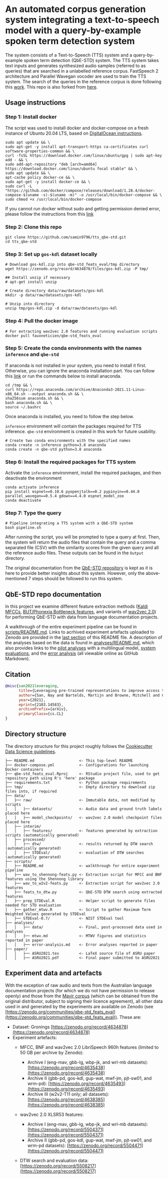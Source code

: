 # An automated corpus generation system integrating a text-to-speech model with a query-by-example spoken term detection system

The system consists of a Text-to-Speech (TTS) system and a query-by-example spoken term detection (QbE-STD) system. The TTS system takes text inputs and generates synthesized audio samples (referred to as queries) that are searched in a unlabelled reference corpus. FastSpeech 2 architecture and Parallel Wavegan vocoder are used to train the TTS system. The search of the queries in the reference corpus is done following this [work](https://github.com/fauxneticien/qbe-std_feats_eval). This repo is also forked from [here](https://github.com/fauxneticien/qbe-std_feats_eval). 

## Usage instructions

### Step 1: Install docker
The script was used to install docker and docker-compose on a fresh instance of Ubuntu 20.04 LTS, based on [DigitalOcean instructions](https://www.digitalocean.com/community/tutorials/how-to-install-and-use-docker-on-ubuntu-20-04).

```
sudo apt update && \
sudo apt-get -y install apt-transport-https ca-certificates curl software-properties-common && \
curl -fsSL https://download.docker.com/linux/ubuntu/gpg | sudo apt-key add - && \
sudo add-apt-repository "deb [arch=amd64] https://download.docker.com/linux/ubuntu focal stable" && \
sudo apt update && \
apt-cache policy docker-ce && \
sudo apt-get -y install docker-ce && \
sudo curl -L "https://github.com/docker/compose/releases/download/1.28.4/docker-compose-$(uname -s)-$(uname -m)" -o /usr/local/bin/docker-compose && \
sudo chmod +x /usr/local/bin/docker-compose
```
If you cannot run docker without sudo and getting permission denied error, please follow the instructions from this [link](https://askubuntu.com/questions/477551/how-can-i-use-docker-without-sudo)

### Step 2: Clone this repo
```
git clone https://github.com/samin9796/tts_qbe-std.git
cd tts_qbe-std
```
### Step 3: Set up ```gos-kdl``` dataset locally

```
# Download gos-kdl.zip into qbe-std_feats_eval/tmp directory
wget https://zenodo.org/record/4634878/files/gos-kdl.zip -P tmp/

## Install unzip if necessary
# apt-get install unzip

# Create directory data/raw/datasets/gos-kdl
mkdir -p data/raw/datasets/gos-kdl

# Unzip into directory
unzip tmp/gos-kdl.zip -d data/raw/datasets/gos-kdl
```
### Step 4: Pull the docker image
```
# For extracting wav2vec 2.0 features and running evaluation scripts
docker pull fauxneticien/qbe-std_feats_eval
```

### Step 5: Create the conda environments with the names ```inference``` and ```qbe-std```

If anaconda is not installed in your system, you need to install it first. Otherwise, you can ignore the anaconda installation part. You can follow this [link](https://www.digitalocean.com/community/tutorials/how-to-install-the-anaconda-python-distribution-on-ubuntu-22-04) or run the commands below to install anaconda.

```
cd /tmp && \
curl https://repo.anaconda.com/archive/Anaconda3-2021.11-Linux-x86_64.sh --output anaconda.sh && \
sha256sum anaconda.sh && \
bash anaconda.sh && \
source ~/.bashrc 
```
Once anaconda is installed, you need to follow the step below.

```inference``` environment will contain the packages required for TTS inference. ```qbe-std``` environment is created in this work for future usability.
```
# Create two conda environments with the specified names
conda create -n inference python=3.8 anaconda
conda create -n qbe-std python=3.8 anaconda

```

### Step 6: Install the required packages for TTS system
Activate the ```inference``` environment, install the required packages, and then deactivate the environment

```
conda activate inference
pip install espnet==0.10.6 pyopenjtalk==0.2 pypinyin==0.44.0 parallel_wavegan==0.5.4 gdown==4.4.0 espnet_model_zoo
conda deactivate
```
### Step 7: Type the query
```
# Pipeline integrating a TTS system with a QbE-STD system
bash pipeline.sh
```
After running the script, you will be prompted to type a query at first. Then, the system will return the audio files that contain the query and a comma separated file (CSV) with the similarity scores from the given query and all the reference audio files. These outputs can be found in the ```Output``` directory. 

The original documentation from the [QbE-STD repository](https://github.com/fauxneticien/qbe-std_feats_eval) is kept as it is here to provide better insights about this system. However, only the above-mentioned 7 steps should be followed to run this system. 

## QbE-STD repo documentation

In this project we examine different feature extraction methods ([Kaldi MFCCs](https://kaldi-asr.org/doc/feat.html), [BUT/Phonexia Bottleneck features](https://speech.fit.vutbr.cz/software/but-phonexia-bottleneck-feature-extractor), and variants of [wav2vec 2.0](https://github.com/pytorch/fairseq/tree/master/examples/wav2vec)) for performing QbE-STD with data from language documentation projects.

A walkthrough of the entire experiment pipeline can be found in [scripts/README.md](https://github.com/fauxneticien/qbe-std_feats_eval/tree/master/scripts). Links to acrhived experiment artefacts uploaded to Zenodo are provided in the [last section](https://github.com/fauxneticien/qbe-std_feats_eval#experiment-data-and-artefacts) of this README file. A description of the analyses based on the data is found in [analyses/README.md](https://github.com/fauxneticien/qbe-std_feats_eval/tree/master/analyses), which also provides links to the [pilot analyses](https://github.com/fauxneticien/qbe-std_feats_eval/blob/master/analyses/xlsr-pilot.md) with a multilingual model, [system evaluations](https://github.com/fauxneticien/qbe-std_feats_eval/blob/master/analyses/mtwv.md), and the [error analysis](https://github.com/fauxneticien/qbe-std_feats_eval/blob/master/analyses/error-analysis.md) (all viewable online as GitHub Markdown).

## Citation

```bibtex
@misc{san2021leveraging,
      title={Leveraging pre-trained representations to improve access to untranscribed speech from endangered languages}, 
      author={San, Nay and Bartelds, Martijn and Browne, Mitchell and Clifford, Lily and Gibson, Fiona and Mansfield, John and Nash, David and Simpson, Jane and Turpin, Myfany and Vollmer, Maria and Wilmoth, Sasha and Jurafsky, Dan},
      year={2021},
      eprint={2103.14583},
      archivePrefix={arXiv},
      primaryClass={cs.CL}
}
```

## Directory structure

The directory structure for this project roughly follows the [Cookiecutter Data Science guidelines](https://drivendata.github.io/cookiecutter-data-science/#directory-structure).

```
├── README.md                    <- This top-level README
├── docker-compose.yml           <- Configurations for launching Docker containers
├── qbe-std_feats_eval.Rproj     <- RStudio project file, used to get repository path using R's 'here' package
├── requirements.txt             <- Python package requirements
├── tmp/                         <- Empty directory to download zip files into, if required
├── data/
│   ├── raw/                     <- Immutable data, not modified by scripts
│   │   ├── datasets/            <- Audio data and ground truth labels placed here
│   │   ├── model_checkpoints/   <- wav2vec 2.0 model checkpoint files placed here
│   ├── interim/                         
│   │   ├── features/            <- features generated by extraction scripts (automatically generated)
│   ├── processed/      
│   │   ├── dtw/                 <- results returned by DTW search (automatically generated)
│   │   ├── STDEval/             <- evaluation of DTW searches (automatically generated)
├── scripts/
│   ├── README.md                <- walkthrough for entire experiment pipeline
│   ├── wav_to_shennong-feats.py <- Extraction script for MFCC and BNF features using the Shennong library
│   ├── wav_to_w2v2-feats.py     <- Extraction script for wav2vec 2.0 features
│   ├── feats_to_dtw.py          <- QbE-STD DTW search using extracted features
│   ├── prep_STDEval.R           <- Helper script to generate files needed for STD evaluation
│   ├── gather_mtwv.R            <- Script to gather Maximum Term Weighted Values generated by STDEval
│   ├── STDEval-0.7/             <- NIST STDEval tool
├── analyses/
│   │   ├── data/                <- Final, post-processed data used in analyses
│   │   ├── mtwv.md              <- MTWV figures and statistics reported in paper
│   │   ├── error-analysis.md    <- Error analyses reported in paper
├── paper/
│   │   ├── ASRU2021.tex         <- LaTeX source file of ASRU paper
│   │   ├── ASRU2021.pdf         <- Final paper submitted to ASRU2021
```

## Experiment data and artefacts

With the exception of raw audio and texts from the Australian language documentation projects (for which we do not have permission to release openly) and those from the [Mavir corpus](http://www.lllf.uam.es/ING/CorpusMavir.html) (which can be obtained from the original distributor, subject to signing their licence agreement), all other data used in and generated by the experiments are available on Zenodo (see [https://zenodo.org/communities/qbe-std_feats_eval](https://zenodo.org/communities/qbe-std_feats_eval)). These are:

- Dataset: Gronings [https://zenodo.org/record/4634878](https://zenodo.org/record/4634878)
- Experiment artefacts:
	- MFCC, BNF and wav2vec 2.0 LibriSpeech 960h features (limited to 50 GB per archive by Zenodo):
		- Archive I (eng-mav, gbb-lg, wbp-jk, and wrl-mb datasets): [https://zenodo.org/record/4635438](https://zenodo.org/record/4635438)
		- Archive II (gbb-pd, gos-kdl, gup-wat, mwf-jm, pjt-sw01, and wrm-pd): [https://zenodo.org/record/4635493](https://zenodo.org/record/4635493)
		- Archive III (w2v2-T11 only; all datasets): [https://zenodo.org/record/4638385](https://zenodo.org/record/4638385)
	- wav2vec 2.0 XLSR53 features:
		- Archive I (eng-mav, gbb-lg, wbp-jk, and wrl-mb datasets): [https://zenodo.org/record/5504371](https://zenodo.org/record/5504371)
		- Archive II (gbb-pd, gos-kdl, gup-wat, mwf-jm, pjt-sw01, and wrm-pd datasets): [https://zenodo.org/record/5504471](https://zenodo.org/record/5504471)
		
	- DTW search and evaluation data: [https://zenodo.org/record/5508217](https://zenodo.org/record/5508217)
